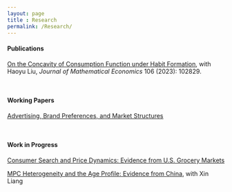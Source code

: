 ```yaml
---
layout: page
title : Research
permalink: /Research/
---
```

#### Publications
<a href="https://www.sciencedirect.com/science/article/pii/S0304406823000228"><u>On the Concavity of Consumption Function under Habit Formation</u></a>, with Haoyu Liu, *Journal of Mathematical Economics* 106 (2023): 102829.

<br>

#### Working Papers
<a href="/assets/docs/Ad_BPpdf"><u>Advertising, Brand Preferences, and Market Structures</u></a>

<br>

#### Work in Progress
<a><u>Consumer Search and Price Dynamics: Evidence from U.S. Grocery Markets</u></a>

<a><u>MPC Heterogeneity and the Age Profile: Evidence from China</u></a>, with Xin Liang
